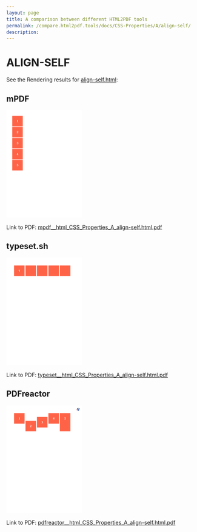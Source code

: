 ```yaml
---
layout: page
title: A comparison between different HTML2PDF tools
permalink: /compare.html2pdf.tools/docs/CSS-Properties/A/align-self/
description: 
---
```


# ALIGN-SELF

See the Rendering results for [align-self.html](/html/CSS%20Properties/A/align-self.html):

## mPDF
![](mpdf__html_CSS_Properties_A_align-self.html.png) 

Link to PDF: [mpdf__html_CSS_Properties_A_align-self.html.pdf](mpdf__html_CSS_Properties_A_align-self.html.pdf)

## typeset.sh
![](typeset__html_CSS_Properties_A_align-self.html.png) 

Link to PDF: [typeset__html_CSS_Properties_A_align-self.html.pdf](typeset__html_CSS_Properties_A_align-self.html.pdf)

## PDFreactor
![](pdfreactor__html_CSS_Properties_A_align-self.html.png) 

Link to PDF: [pdfreactor__html_CSS_Properties_A_align-self.html.pdf](pdfreactor__html_CSS_Properties_A_align-self.html.pdf)
